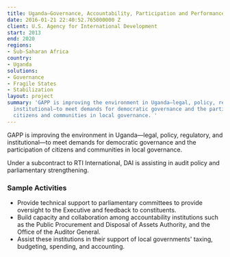 ```yaml
---
title: Uganda—Governance, Accountability, Participation and Performance Program (GAPP)
date: 2016-01-21 22:40:52.765000000 Z
client: U.S. Agency for International Development
start: 2013
end: 2020
regions:
- Sub-Saharan Africa
country:
- Uganda
solutions:
- Governance
- Fragile States
- Stabilization
layout: project
summary: 'GAPP is improving the environment in Uganda—legal, policy, regulatory, and
  institutional—to meet demands for democratic governance and the participation of
  citizens and communities in local governance. '
---
```


GAPP is improving the environment in Uganda—legal, policy, regulatory, and institutional—to meet demands for democratic governance and the participation of citizens and communities in local governance.

Under a subcontract to RTI International, DAI is assisting in audit policy and parliamentary strengthening.

###  Sample Activities

* Provide technical support to parliamentary committees to provide oversight to the Executive and feedback to constituents.
* Build capacity and collaboration among accountability institutions such as the Public Procurement and Disposal of Assets Authority, and the Office of the Auditor General.
* Assist these institutions in their support of local governments' taxing, budgeting, spending, and accounting.
